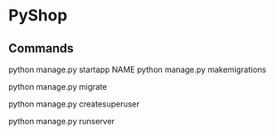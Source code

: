 # PyShop

## Commands
python manage.py startapp NAME
python manage.py makemigrations

python manage.py migrate

python manage.py createsuperuser

python manage.py runserver